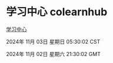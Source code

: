 # 学习中心 colearnhub
[学习中心](http://219.139.197.74:56308/colearnhub/)

2024年 11月 03日 星期日 05:30:02 CST

2024年 11月 02日 星期六 21:30:02 GMT

